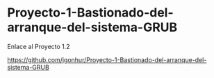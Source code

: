 # Proyecto-1-Bastionado-del-arranque-del-sistema-GRUB
Enlace al Proyecto 1.2

https://github.com/jgonhur/Proyecto-1-Bastionado-del-arranque-del-sistema-GRUB
